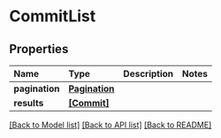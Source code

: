 # CommitList

## Properties

| Name | Type | Description | Notes |
| :--- | :--- | :--- | :--- |
| **pagination** | [**Pagination**](pagination.md) |  |  |
| **results** | [**\[Commit\]**](commit.md) |  |  |

[\[Back to Model list\]](../#documentation-for-models) [\[Back to API list\]](../#documentation-for-api-endpoints) [\[Back to README\]](../)

